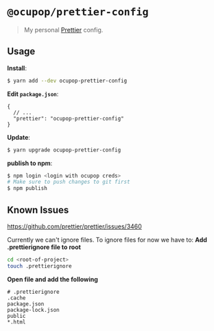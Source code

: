 # `@ocupop/prettier-config`

> My personal [Prettier](https://prettier.io) config.

## Usage

**Install**:

```bash
$ yarn add --dev ocupop-prettier-config
```

**Edit `package.json`**:

```jsonc
{
  // ...
  "prettier": "ocupop-prettier-config"
}
```

**Update**:
```bash
$ yarn upgrade ocupop-prettier-config
```

**publish to npm**:
```bash
$ npm login <login with ocupop creds>
# Make sure to push changes to git first
$ npm publish
```

## Known Issues
https://github.com/prettier/prettier/issues/3460

Currently we can't ignore files. To ignore files for now we have to:
**Add .prettierignore file to root**
```bash
cd <root-of-project>
touch .prettierignore
```

**Open file and add the following**
```
# .prettierignore
.cache
package.json
package-lock.json
public
*.html
```
